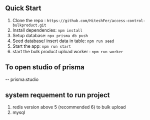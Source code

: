 ## Quick Start
1. Clone the repo : `https://github.com/HiteshFer/access-control-bulkproduct.git`
2. Install dependencies: `npm install`
3. Setup database: `npx prisma db push`
4. Seed database/ insert data in table: `npm run seed`
5. Start the app: `npm run start`
6. start the bulk product upload worker : `npm run worker`

## To open studio of prisma 
-- prisma:studio


## system requement to run project
1. redis version above 5 (recommended 6) to bulk upload
2. mysql



